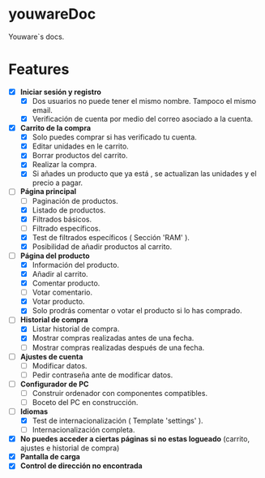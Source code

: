 # youwareDoc

Youware`s docs.

# Features

- [x] **Iniciar sesión y registro**
  - [x] Dos usuarios no puede tener el mismo nombre. Tampoco el mismo email. 
  - [x] Verificación de cuenta por medio del correo asociado a la cuenta.
  
- [x] **Carrito de la compra**
  - [x] Solo puedes comprar si has verificado tu cuenta.
  - [x] Editar unidades en le carrito.  
  - [x] Borrar productos del carrito.
  - [x] Realizar la compra.
  - [x] Si añades un producto que ya está , se actualizan las unidades y el precio a pagar.
  
- [ ] **Página principal**
  - [ ] Paginación de productos. 
  - [x] Listado de productos.
  - [x] Filtrados básicos.
  - [ ] Filtrado específicos.
  - [x] Test de filtrados específicos ( Sección 'RAM' ). 
  - [x] Posibilidad de añadir productos al carrito.
  
- [ ] **Página del producto** 
  - [x] Información del producto.
  - [x] Añadir al carrito.
  - [x] Comentar producto.
  - [ ] Votar comentario.
  - [x] Votar producto.
  - [x] Solo prodrás comentar o votar el producto si lo has comprado.
  
- [ ] **Historial de compra** 
  - [x] Listar historial de compra.
  - [x] Mostrar compras realizadas antes de una fecha.
  - [ ] Mostrar compras realizadas después de una fecha.
  
- [ ] **Ajustes de cuenta**
  - [ ] Modificar datos.
  - [ ] Pedir contraseña ante de modificar datos.

- [ ] **Configurador de PC**
  - [ ] Construir ordenador con componentes compatibles.
  - [ ] Boceto del PC en construcción.

- [ ] **Idiomas**
  - [x] Test de  internacionalización ( Template 'settings' ).
  - [ ] Internacionalización completa.

- [x] **No puedes acceder a ciertas páginas si no estas logueado** (carrito, ajustes e historial de compra)
- [x] **Pantalla de carga**
- [x] **Control de dirección no encontrada**
